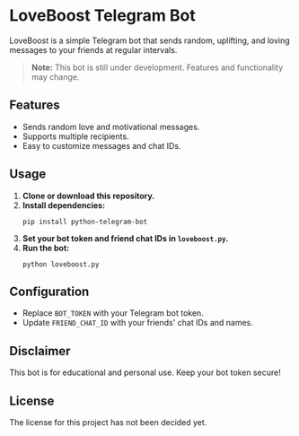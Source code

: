 # LoveBoost Telegram Bot
LoveBoost is a simple Telegram bot that sends random, uplifting, and loving messages to your friends at regular intervals.

> **Note:** This bot is still under development. Features and functionality may change.

## Features

- Sends random love and motivational messages.
- Supports multiple recipients.
- Easy to customize messages and chat IDs.

## Usage

1. **Clone or download this repository.**
2. **Install dependencies:**
   ```
   pip install python-telegram-bot
   ```
3. **Set your bot token and friend chat IDs in `loveboost.py`.**
4. **Run the bot:**
   ```
   python loveboost.py
   ```

## Configuration

- Replace `BOT_TOKEN` with your Telegram bot token.
- Update `FRIEND_CHAT_ID` with your friends' chat IDs and names.

## Disclaimer

This bot is for educational and personal use. Keep your bot token secure!

## License

The license for this project has not been decided yet.
